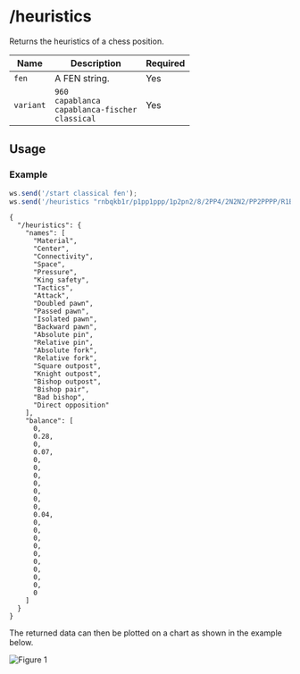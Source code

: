 # /heuristics

Returns the heuristics of a chess position.

| Name | Description | Required |
| ---- | ----------- | -------- |
| `fen` | A FEN string. | Yes |
| `variant` | `960`<br/>`capablanca`<br/>`capablanca-fischer`<br/>`classical` | Yes |

## Usage

### Example

```js
ws.send('/start classical fen');
ws.send('/heuristics "rnbqkb1r/p1pp1ppp/1p2pn2/8/2PP4/2N2N2/PP2PPPP/R1BQKB1R b KQkq -" classical');
```

```text
{
  "/heuristics": {
    "names": [
      "Material",
      "Center",
      "Connectivity",
      "Space",
      "Pressure",
      "King safety",
      "Tactics",
      "Attack",
      "Doubled pawn",
      "Passed pawn",
      "Isolated pawn",
      "Backward pawn",
      "Absolute pin",
      "Relative pin",
      "Absolute fork",
      "Relative fork",
      "Square outpost",
      "Knight outpost",
      "Bishop outpost",
      "Bishop pair",
      "Bad bishop",
      "Direct opposition"
    ],
    "balance": [
      0,
      0.28,
      0,
      0.07,
      0,
      0,
      0,
      0,
      0,
      0,
      0,
      0.04,
      0,
      0,
      0,
      0,
      0,
      0,
      0,
      0,
      0,
      0
    ]
  }
}
```

The returned data can then be plotted on a chart as shown in the example below.

![Figure 1](https://raw.githubusercontent.com/chesslablab/chess-server/master/docs/heuristics_01.png)
